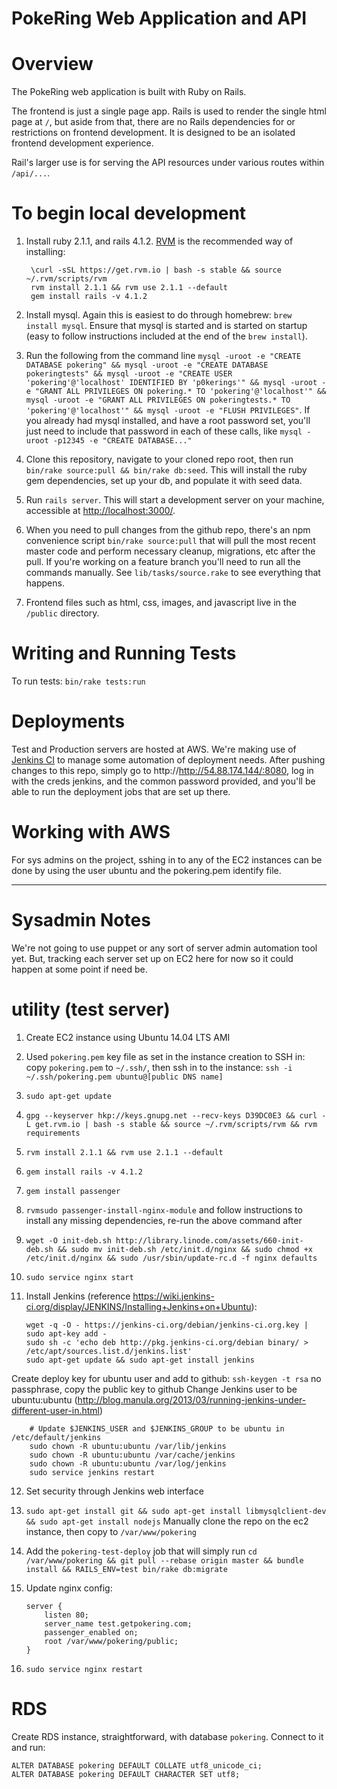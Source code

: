 PokeRing Web Application and API
================================

# Overview
The PokeRing web application is built with Ruby on Rails.  

The frontend is just a single page app.  Rails is used to render the single html page at `/`, but aside from that, there are no Rails dependencies for or restrictions on frontend development.  It is designed to be an isolated frontend development experience.

Rail's larger use is for serving the API resources under various routes within `/api/...`.

# To begin local development
1. Install ruby 2.1.1, and rails 4.1.2. [RVM](http://rvm.io/rvm/install) is the recommended way of installing:
        
        \curl -sSL https://get.rvm.io | bash -s stable && source ~/.rvm/scripts/rvm
        rvm install 2.1.1 && rvm use 2.1.1 --default
        gem install rails -v 4.1.2

2. Install mysql.  Again this is easiest to do through homebrew: `brew install mysql`.  Ensure that mysql is started and is started on startup (easy to follow instructions included at the end of the `brew install`).
3. Run the following from the command line `mysql -uroot -e "CREATE DATABASE pokering" && mysql -uroot -e "CREATE DATABASE pokeringtests" && mysql -uroot -e "CREATE USER 'pokering'@'localhost' IDENTIFIED BY 'p0kerings'" && mysql -uroot -e "GRANT ALL PRIVILEGES ON pokering.* TO 'pokering'@'localhost'" && mysql -uroot -e "GRANT ALL PRIVILEGES ON pokeringtests.* TO 'pokering'@'localhost'" && mysql -uroot -e "FLUSH PRIVILEGES"`.  If you already had mysql installed, and have a root password set, you'll just need to include that password in each of these calls, like `mysql -uroot -p12345 -e "CREATE DATABASE..."`
4. Clone this repository, navigate to your cloned repo root, then run `bin/rake source:pull && bin/rake db:seed`.  This will install the ruby gem dependencies, set up your db, and populate it with seed data.
5. Run `rails server`.  This will start a development server on your machine, accessible at [http://localhost:3000/](http://localhost:3000/).
6. When you need to pull changes from the github repo, there's an npm convenience script `bin/rake source:pull` that will pull the most recent master code and perform necessary cleanup, migrations, etc after the pull.  If you're working on a feature branch you'll need to run all the commands manually.  See `lib/tasks/source.rake` to see everything that happens.
7. Frontend files such as html, css, images, and javascript live in the `/public` directory.

# Writing and Running Tests
To run tests: `bin/rake tests:run`

# Deployments
Test and Production servers are hosted at AWS.  We're making use of [Jenkins CI](http://jenkins-ci.org/) to manage some automation of deployment needs.  After pushing changes to this repo, simply go to http://http://54.88.174.144/:8080, log in with the creds jenkins, and the common password provided, and you'll be able to run the deployment jobs that are set up there.

# Working with AWS
For sys admins on the project, sshing in to any of the EC2 instances can be done by using the user ubuntu and the pokering.pem identify file.

------------------------------------------------------------------------------

# Sysadmin Notes

We're not going to use puppet or any sort of server admin automation tool yet.  But, tracking each server set up on EC2 here for now so it could happen at some point if need be.

utility (test server)
========

1. Create EC2 instance using Ubuntu 14.04 LTS AMI
2. Used `pokering.pem` key file as set in the instance creation to SSH in: copy `pokering.pem` to `~/.ssh/`, then ssh in to the instance: `ssh -i ~/.ssh/pokering.pem ubuntu@[public DNS name]`
3. `sudo apt-get update`
4. `gpg --keyserver hkp://keys.gnupg.net --recv-keys D39DC0E3 && curl -L get.rvm.io | bash -s stable && source ~/.rvm/scripts/rvm && rvm requirements`
5. `rvm install 2.1.1 && rvm use 2.1.1 --default`
6. `gem install rails -v 4.1.2`
7. `gem install passenger`
8. `rvmsudo passenger-install-nginx-module` and follow instructions to install any missing dependencies, re-run the above command after
9. `wget -O init-deb.sh http://library.linode.com/assets/660-init-deb.sh && sudo mv init-deb.sh /etc/init.d/nginx && sudo chmod +x /etc/init.d/nginx && sudo /usr/sbin/update-rc.d -f nginx defaults`
10. `sudo service nginx start`
11. Install Jenkins (reference https://wiki.jenkins-ci.org/display/JENKINS/Installing+Jenkins+on+Ubuntu):
        
        wget -q -O - https://jenkins-ci.org/debian/jenkins-ci.org.key | sudo apt-key add -
        sudo sh -c 'echo deb http://pkg.jenkins-ci.org/debian binary/ > /etc/apt/sources.list.d/jenkins.list'
        sudo apt-get update && sudo apt-get install jenkins

Create deploy key for ubuntu user and add to github: `ssh-keygen -t rsa` no passphrase, copy the public key to github
Change Jenkins user to be ubuntu:ubuntu (http://blog.manula.org/2013/03/running-jenkins-under-different-user-in.html)

        # Update $JENKINS_USER and $JENKINS_GROUP to be ubuntu in /etc/default/jenkins
        sudo chown -R ubuntu:ubuntu /var/lib/jenkins
        sudo chown -R ubuntu:ubuntu /var/cache/jenkins
        sudo chown -R ubuntu:ubuntu /var/log/jenkins
        sudo service jenkins restart

12. Set security through Jenkins web interface
13. `sudo apt-get install git && sudo apt-get install libmysqlclient-dev && sudo apt-get install nodejs` 
Manually clone the repo on the ec2 instance, then copy to `/var/www/pokering`
14. Add the `pokering-test-deploy` job that will simply run `cd /var/www/pokering && git pull --rebase origin master && bundle install && RAILS_ENV=test bin/rake db:migrate`
15. Update nginx config:

        server {
            listen 80;
            server_name test.getpokering.com;
            passenger_enabled on;
            root /var/www/pokering/public;
        }

16. `sudo service nginx restart`


RDS
=========
Create RDS instance, straightforward, with database `pokering`.  Connect to it and run:

    ALTER DATABASE pokering DEFAULT COLLATE utf8_unicode_ci;
    ALTER DATABASE pokering DEFAULT CHARACTER SET utf8;

